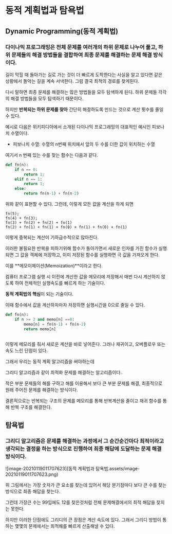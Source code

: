 # 동적 계획법과 탐욕법

## Dynamic Programming(동적 계획법)

### 다이나믹 프로그래밍은 전체 문제를 여러개의 하위 문제로 나누어 풀고, 하위 문제들의 해결 방법들을 결합하여 최종 문제를 해결하는 문제 해결 방식이다.

길이 막힐 때 돌아가는 길로 가는 것이 더 빠르게 도착한다는 사실을 알고 있다면 같은 상황에서 돌악는 길을 계속 서낵한다. 그럼 결국 최적의 경로를 찾게된다.

다시 말하면 최종 문제를 해결하는 많은 방법들을 모두 탐색하게 된다. 하위 문제들 각각의 해결 방법들을 모두 탐색하기 때문이다. 

하지만 **반복되는 하위 문제를 찾아** 간단히 해결하도록 만드는 것으로 계산 횟수를 줄일 수 있다. 

예시로 다음은 위키피디아에서 소개된 다이나믹 프로그래밍의 대표적인 예시인 피보나치 수열이다. 

- 피보나치 수열: 수열의 n번째 위치에서 앞의 두 수를 더한 값이 위치하는 수열

여기서 n 번째 있는 수를 찾는 함수는 다음과 같다. 

```python
def fn(n):
    if n == 0:
        return 1;
    elif n == 1:
        return 1;
    else:
        return fn(n-1) + fn(n-2)
```

위와 같이 표현할 수 있다. 그런데, 이렇게 모든 값을 계산을 하게 되면 

```
fn(5);
fn(4) + fn(3);
fn(3) + fn(2) + fn(2) + fn(1)
fn(2) + fn(1) + fn(1) + fn(0) + fn(1) + fn(0) + fn(1)
```

이렇게 중복되는 계산이 기하급수적으로 많아진다. 

이러한 불필요한 반복을 피하기위해 함수가 돌아가면서 새로운 인자를 가진 함수가 실행되면 그 값을 객체에 저장하고, 이미 저장된 함수를 실행하면 극 값을 가져오게 한다.

이를 **메모이제이션(Memoization)**이라고 한다. 

컴퓨터 프로그램 실행 시 이전에 계산한 값을 메모리에 저장해서 매번 다시 계산하지 않도록 하여 전체적인 실행속도를 빠르게 하는 기술이다. 

**동적 계획법의 핵심**이 되는 기술이다. 

이때 함수에서 값을 계산하자마자 저장하면 실행시간을 0으로 줄일 수 있다. 

```python
def fn(n):
    if n >= 2 and memo[n] ==0:
        memo[n] = fn(n-1) + fn(n-2)
        return memo[n]
	
```

이렇게 메모리를 줘서 새로운 계산을 바로 넣어준다. 그러나 재귀이고, 오버플로우 또는 속도 느린 단점이 있다. 

그래서 우리는 동적 계획 알고리즘을 써야하는데 

그리디 알고리즘과 같이 최적화 문제를 해결하는 알고리즘이다. 

작은 부분 문제들의 해를 구하고 해를 이용해서 보다 큰 부분 문제를 해결, 최종적으로 원래 주어진 문제를 해결하는 방식이다. 



결론적으로는 반복되는 구조의 문제를 메모리를 통해 반복계산을 줄이고 재귀 함수를 통해 반복 구조를 해결한다. 



## 탐욕법

### 그리디 알고리즘은 문제를 해결하는 과정에서 그 순간순간마다 최적이라고 생각되는 결정을 하는 방식으로 진행하여 최종 해답에 도달하는 문제 해결 방식이다.

![image-20210119011707623](동적 계획법과 탐욕법.assets/image-20210119011707623.png)

위 그림에서는 가장 숫자가 큰 요소를 찾는데 있어서 해당 분기점마다 보다 큰 수를 찾는 방식으로 최종 해답을 찾는다. 

그런데 가장큰 수는 99임에도 12를 찾은것처럼 전체 문제해결에서의 최적 해답을 찾지는 못한다.

하지만 이러한 단점에도 그리디의 큰 장점은 계산 속도에 있다. 그래서 그리디 방법이 통하는 몇몇의 문제에서는 최적해를 빠르게 산출해낼 수 있다.